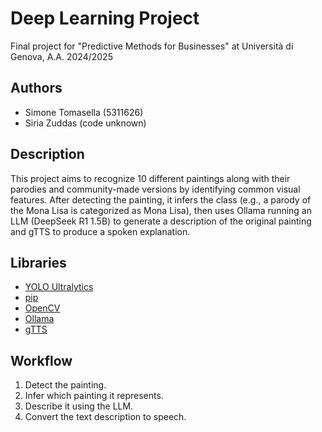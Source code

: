 # Deep Learning Project

Final project for "Predictive Methods for Businesses" at Università di Genova, A.A. 2024/2025

## Authors
- Simone Tomasella (5311626)
- Siria Zuddas (code unknown)

## Description
This project aims to recognize 10 different paintings along with their parodies and community-made versions by identifying common visual features. After detecting the painting, it infers the class (e.g., a parody of the Mona Lisa is categorized as Mona Lisa), then uses Ollama running an LLM (DeepSeek R1 1.5B) to generate a description of the original painting and gTTS to produce a spoken explanation.

## Libraries
- [YOLO Ultralytics](https://github.com/ultralytics/ultralytics)
- [pip](https://pypi.org/project/pip/)
- [OpenCV](https://opencv.org/)
- [Ollama](https://github.com/jmorganca/ollama)
- [gTTS](https://pypi.org/project/gTTS/)

## Workflow
1. Detect the painting.
2. Infer which painting it represents.
3. Describe it using the LLM.
4. Convert the text description to speech.